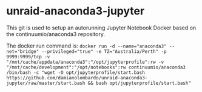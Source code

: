 # unraid-anaconda3-jupyter

This git is used to setup an autorunning Jupyter Notebook Docker based on the continuumio/anaconda3 repository.


The docker run command is:
`docker run -d --name="anaconda3" --net="bridge" --privileged="true" -e TZ="Australia/Perth" -p 9999:9999/tcp -v "/mnt/cache/appdata/anaconda3":"/opt/jupyterprofile":rw -v "/mnt/cache/development":"/opt/notebooks":rw continuumio/anaconda3 /bin/bash -c "wget -O opt/jupyterprofile/start.bash https://github.com/damianolombardo/unraid-anaconda3-jupyter/raw/master/start.bash && bash opt/jupyterprofile/start.bash"`